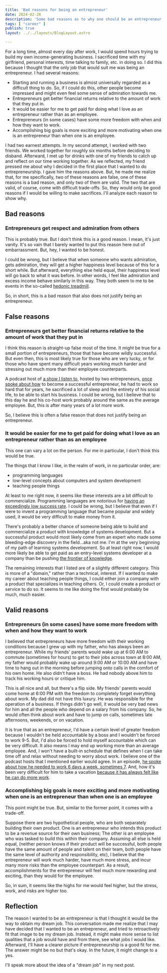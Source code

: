 ```yaml
---
title: 'Bad reasons for being an entrepreneur'
date: 2024-02-20
description: 'Some bad reasons as to why one should be an entrepreneur'
tags: [ "career" ]
publish: true
layout: ../../layouts/BlogLayout.astro

---
```


For a long time, almost every day after work, I would spend hours trying to build my own income-generating business. I sacrificed time with my girlfriend, personal interests, time talking to family, etc. in doing so. I did this because I thought that the only job that would suit me was being an entrepreneur. I had several reasons:

- Starting and running a business is almost universally regarded as a difficult thing to do. So, if I could do this, other people become impressed and might even feel some sense of admiration towards me.
- Entrepreneurs get better financial returns relative to the amount of work that they put in.
- It would be easier for me to get paid for doing what I love as an entrepreneur rather than as an employee.
- Entrepreneurs (in some cases) have some more freedom with when and how they want to work.
- Accomplishing big goals is more exciting and more motivating when one is an entrepreneur than when one is an employee.

I had two earnest attempts. In my second attempt, I worked with two friends. We worked together for roughly six months before deciding to disband. Afterward, I met up for drinks with one of my friends to catch up and reflect on our time working together. As we reflected, my friend pressed me about why I decided in the first place that I wanted to do entrepreneurship. I gave him the reasons above. But, he made me realize that, for me specifically, two of these reasons are false, one of these reasons is a bad reason, and only two of them are valid. The two that are valid, of course, come with difficult trade-offs. So, they would only be good reasons if I would be willing to make sacrifices. I'll analyze each reason to show why.

## Bad reasons

### Entrepreneurs get respect and admiration from others

This is probably true. But I don't think this is a good reason. I mean, it's just vanity. It's so vain that I barely wanted to put this reason here out of embarrassment. But, hey, I wanted to be honest.

I could be wrong, but I believe that when someone who wants admiration, gets admiration, they will get a higher happiness level because of this for a short while. But afterward, everything else held equal, their happiness level will go back to what it was before. In other words, I feel like admiration and excess income behave similarly in this way. They both seem to me to be events in the so-called [hedonic treadmill](https://en.wikipedia.org/wiki/Hedonic_treadmill).

So, in short, this is a bad reason that also does not justify being an entrepreneur.

## False reasons

### Entrepreneurs get better financial returns relative to the amount of work that they put in

I think this reason is straight-up false most of the time. It might be true for a small portion of entrepreneurs, those that have become wildly successful. But even then, this is most likely true for those who are very lucky, or for those who have spent many difficult years working much harder and stressing out much more than their employee counterparts.

A podcast host of [a show I listen to](https://www.relay.fm/cortex), hosted by two entrepreneurs, [once spoke about how](https://pca.st/KqpS#t=5112.0) to become a successful entrepreneur, he had to work so hard that for years, he sacrificed a lot of sleep and the entirety of his social life, to be able to start his business. I could be wrong, but I believe that to this day he and his co-host work probably around the same as the average employee. But, this is after many years of a lot more work.

So, I believe this is often a false reason that does not justify being an entrepreneur.

### It would be easier for me to get paid for doing what I love as an entrepreneur rather than as an employee

This one can vary a lot on the person. For me in particular, I don't think this would be true.

The things that I know I like, in the realm of work, in no particular order, are:

- programming languages
- low-level concepts about computers and system development
- teaching people things

At least to me right now, it seems like these interests are a bit difficult to commercialize. Programming languages are notorious for [having an exceedingly low success rate](https://www.stroustrup.com/bs_faq.html#C++success). I could be wrong, but I believe that even if I were to invent a programming language that became popular and widely used, it would be very difficult to make money from it.

There's probably a better chance of someone being able to build and commercialize a product with knowledge of systems development. But a successful product would most likely come from an expert who made some bleeding-edge discovery in the field...aka not me. I'm at the very beginning of my path of learning systems development. So at least right now, I would more likely be able to get paid as an entry-level systems developer at a company than be pushing [the frontier of knowledge](https://paulgraham.com/getideas.html).

The remaining interests that I listed are of a slightly different category. This is more of a "domain," rather than a technical, interest. If I wanted to make my career about teaching people things, I could either join a company with a product that specializes in teaching others. Or, I could create a product or service to do so. It seems to me like doing the first would probably be much, much easier.

## Valid reasons

### Entrepreneurs (in some cases) have some more freedom with when and how they want to work

I believed that entrepreneurs have more freedom with their working conditions because I grew up with my father, who has always been an entrepreneur. While my friends' parents would wake up at 6:00 AM to commute (sometimes for hours) to get to their jobs across town at 8:00 AM, my father would probably wake up around 9:00 AM or 10:00 AM and have time to hang out in the morning before jumping onto calls in the comfort of his own home. He also didn't have a boss. He had nobody above him to track his working hours or critique him.

This is all nice and all, but there's a flip side. My friends' parents would come home at 6:00 PM with the freedom to completely forget everything about work. My dad did not have this luxury. He was responsible for the operation of a business. If things didn't go well, it would be very bad news for him and all the people who depend on a salary from his company. So, he would often think about work and have to jump on calls, sometimes late afternoons, weekends, or on vacation.

It is true that as an entrepreneur, I'd have a certain level of greater freedom because I wouldn't be held accountable by a boss and I wouldn't be forced to work 9-5. But, I'd also be forced to hold myself accountable which can be very difficult. It also means I may end up working more than an average employee. And, I won't have a built-in schedule that defines when I can take time off and relax without needing to worry about work. I believe one of the podcast hosts that I mentioned earlier would agree. In an episode, [he spoke about how he needed to work 6 days a week, sometimes 7](https://pca.st/fGVr#t=2157.0). And, how it's been very difficult for him to take a vacation [because it has always felt like he can do more work](https://pca.st/fGVr#t=3425.0).

### Accomplishing big goals is more exciting and more motivating when one is an entrepreneur than when one is an employee

This point might be true. But, similar to the former point, it comes with a trade-off.

Suppose there are two hypothetical people, who are both separately building their own product. One is an entrepreneur who intends this product to be a revenue source for their own business; The other is an employee who was tasked to build this within their company. Assuming all else is held equal, (neither person knows if their product will be successful, both people have the same amount of people and talent on their team, both people have the same level of authority and responsibility, etc), I believe that the entrepreneur will work much harder, have much more stress, and incur many more risks than the employee counterpart. As a result, accomplishments for the entrepreneur will feel much more rewarding and exciting, than they would for the employee.

So, in sum, it seems like the highs for me would feel higher, but the stress, work, and risks are higher too.

## Reflection

The reason I wanted to be an entrepreneur is that I thought it would be the way to obtain my dream job. This conversation made me realize that I may have decided that I wanted to be an entrepreneur, and tried to retroactively fit that image to be my dream job. Instead, it might make more sense to list qualities that a job would have and from there, see what jobs I would like. Afterward, I'll have a clearer picture if entrepreneurship is a good fit for me. The answer might be no but that's okay. In the future, it might change to a yes.

I'll speak more about the idea of a "dream job" in my next post.
